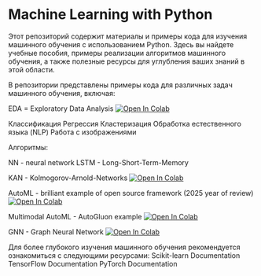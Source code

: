 # Machine Learning with Python

Этот репозиторий содержит материалы и примеры кода для изучения машинного обучения с использованием Python. 
Здесь вы найдете учебные пособия, примеры реализации алгоритмов машинного обучения, а также полезные ресурсы для углубления ваших знаний в этой области.


В репозитории представлены примеры кода для различных задач машинного обучения, включая:

EDA = Exploratory Data Analysis [![Open In Colab](https://colab.research.google.com/assets/colab-badge.svg)](https://github.com/TAUforPython/machinelearning/blob/main/EDA%20ML%20data%20science.ipynb)

Классификация
Регрессия
Кластеризация
Обработка естественного языка (NLP)
Работа с изображениями

Алгоритмы:

NN - neural network
LSTM - Long-Short-Term-Memory

KAN - Kolmogorov-Arnold-Networks [![Open In Colab](https://colab.research.google.com/assets/colab-badge.svg)](https://github.com/TAUforPython/machinelearning/blob/main/NN%20KAN%20timeseries.ipynb)

AutoML - brilliant example of open source framework (2025 year of review) [![Open In Colab](https://colab.research.google.com/assets/colab-badge.svg)](https://colab.research.google.com/github/TAUforPython/machinelearning/blob/main/example_LLM_AWQ_transformers.ipynb)

Multimodal AutoML - AutoGluon example  [![Open In Colab](https://colab.research.google.com/assets/colab-badge.svg)](https://github.com/TAUforPython/machinelearning/blob/main/ML%20autogluon%20multimodal%20prediction.ipynb)

GNN - Graph Neural Network [![Open In Colab](https://colab.research.google.com/assets/colab-badge.svg)](https://github.com/TAUforPython/machinelearning/blob/main/GNN%20Graph%20Attention%20Network%20PubMed%20article.ipynb)

Для более глубокого изучения машинного обучения рекомендуется ознакомиться с следующими ресурсами:
Scikit-learn Documentation
TensorFlow Documentation
PyTorch Documentation
